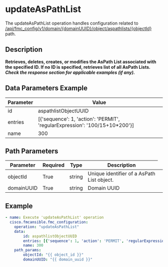 # updateAsPathList

The updateAsPathList operation handles configuration related to [/api/fmc_config/v1/domain/{domainUUID}/object/aspathlists/{objectId}](/paths//api/fmc_config/v1/domain/{domain_uuid}/object/aspathlists/{object_id}.md) path.&nbsp;
## Description
**Retrieves, deletes, creates, or modifies the AsPath List associated with the specified ID. If no ID is specified, retrieves list of all AsPath Lists. _Check the response section for applicable examples (if any)._**

## Data Parameters Example
| Parameter | Value |
| --------- | -------- |
| id | aspathlistObjectUUID |
| entries | [{'sequence': 1, 'action': 'PERMIT', 'regularExpression': '100/15+10*200'}] |
| name | 300 |

## Path Parameters
| Parameter | Required | Type | Description |
| --------- | -------- | ---- | ----------- |
| objectId | True | string <td colspan=3> Unique identifier of a AsPath List object. |
| domainUUID | True | string <td colspan=3> Domain UUID |

## Example
```yaml
- name: Execute 'updateAsPathList' operation
  cisco.fmcansible.fmc_configuration:
    operation: "updateAsPathList"
    data:
        id: aspathlistObjectUUID
        entries: [{'sequence': 1, 'action': 'PERMIT', 'regularExpression': '100/15+10*200'}]
        name: 300
    path_params:
        objectId: "{{ object_id }}"
        domainUUID: "{{ domain_uuid }}"

```